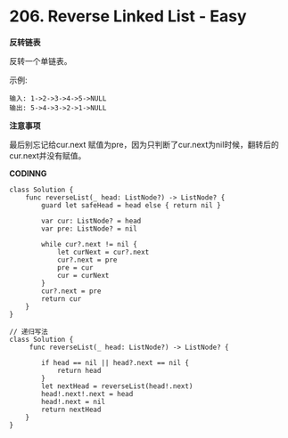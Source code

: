 # 206. Reverse Linked List - Easy

**反转链表**

反转一个单链表。

示例:
```
输入: 1->2->3->4->5->NULL
输出: 5->4->3->2->1->NULL
```
**注意事项**

最后别忘记给cur.next 赋值为pre，因为只判断了cur.next为nil时候，翻转后的cur.next并没有赋值。

**CODINNG**

```
class Solution {
    func reverseList(_ head: ListNode?) -> ListNode? {
        guard let safeHead = head else { return nil }

        var cur: ListNode? = head
        var pre: ListNode? = nil

        while cur?.next != nil {
            let curNext = cur?.next
            cur?.next = pre
            pre = cur
            cur = curNext
        }
        cur?.next = pre
        return cur
    }
}

// 递归写法
class Solution {
     func reverseList(_ head: ListNode?) -> ListNode? {
        
        if head == nil || head?.next == nil {
            return head
        }
        let nextHead = reverseList(head!.next)
        head!.next!.next = head
        head!.next = nil
        return nextHead
    }
}
```
